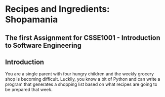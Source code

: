 # Recipes and Ingredients: Shopamania
The first Assignment for CSSE1001 - Introduction to Software Engineering
---
## Introduction
You are a single parent with four hungry children and the weekly grocery shop is becoming
difficult. Luckily, you know a bit of Python and can write a program that generates a shopping
list based on what recipes are going to be prepared that week.
